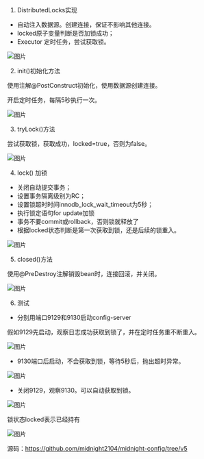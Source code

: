 1. DistributedLocks实现

- 自动注入数据源。创建连接，保证不影响其他连接。
- locked原子变量判断是否加锁成功；
- Executor 定时任务，尝试获取锁。

![图片](https://mmbiz.qpic.cn/sz_mmbiz_png/rw1wCRwDbgYOm2dzU6cL5YibgtjOcIVmokAW6QUtMyfUkw6QoLG70wqDACwVicWypGe06gk9V8QoWO78ibjiavuWlQ/640?wx_fmt=png&from=appmsg&tp=webp&wxfrom=5&wx_lazy=1&wx_co=1)

2. init()初始化方法

使用注解@PostConstruct初始化，使用数据源创建连接。

开启定时任务，每隔5秒执行一次。

![图片](https://mmbiz.qpic.cn/sz_mmbiz_png/rw1wCRwDbgYOm2dzU6cL5YibgtjOcIVmodYfVWGbBLEXed0D21zg58sPhRzGbMMxDGTqmKjA84nRLAlzAX1paicQ/640?wx_fmt=png&from=appmsg&tp=webp&wxfrom=5&wx_lazy=1&wx_co=1)

3. tryLock()方法

尝试获取锁，获取成功，locked=true，否则为false。

![图片](https://mmbiz.qpic.cn/sz_mmbiz_png/rw1wCRwDbgYOm2dzU6cL5YibgtjOcIVmo8BrQo4iaEUXcsBvZr08E45B2TtsuibVoALiceZlkIZ01YpzcWvRdpE6aQ/640?wx_fmt=png&from=appmsg&tp=webp&wxfrom=5&wx_lazy=1&wx_co=1)

4. lock() 加锁

- 关闭自动提交事务；
- 设置事务隔离级别为RC；
- 设置锁超时时间innodb_lock_wait_timeout为5秒；
- 执行锁定语句for update加锁
- 事务不要commit或rollback，否则锁就释放了
- 根据locked状态判断是第一次获取到锁，还是后续的锁重入。

![图片](https://mmbiz.qpic.cn/sz_mmbiz_png/rw1wCRwDbgYOm2dzU6cL5YibgtjOcIVmo8OtJlYricqrUGPLLDibZicK6st6S9gMnowfyGS66C8A0FRvtjGU0JZicqg/640?wx_fmt=png&from=appmsg&tp=webp&wxfrom=5&wx_lazy=1&wx_co=1)

5. closed()方法

使用@PreDestroy注解销毁bean时，连接回滚，并关闭。

![图片](https://mmbiz.qpic.cn/sz_mmbiz_png/rw1wCRwDbgYOm2dzU6cL5YibgtjOcIVmogk7nIZFtlHhyfHzSJ3PrgDQcS2HRm3DNiaibQLtBQH9jSf2w3DGskzJA/640?wx_fmt=png&from=appmsg&tp=webp&wxfrom=5&wx_lazy=1&wx_co=1)

6. 测试

- 分别用端口9129和9130启动config-server

假如9129先启动，观察日志成功获取到锁了，并在定时任务重不断重入。

![图片](https://mmbiz.qpic.cn/sz_mmbiz_png/rw1wCRwDbgYOm2dzU6cL5YibgtjOcIVmoeFoC8DqXiaiaO17mKRzV7NtlfCIias2VRxPZqLa4dlfvd384XGtWo5t2Q/640?wx_fmt=png&from=appmsg&tp=webp&wxfrom=5&wx_lazy=1&wx_co=1)

- 9130端口后启动，不会获取到锁，等待5秒后，抛出超时异常。

![图片](https://mmbiz.qpic.cn/sz_mmbiz_png/rw1wCRwDbgYOm2dzU6cL5YibgtjOcIVmo0Gn7Bj4lnXwLE90M5422sSRVgx7OT2ewdQytDmXzsZWq8iaRY57jfnw/640?wx_fmt=png&from=appmsg&tp=webp&wxfrom=5&wx_lazy=1&wx_co=1)

- 关闭9129，观察9130。可以自动获取到锁。

![图片](https://mmbiz.qpic.cn/sz_mmbiz_png/rw1wCRwDbgYOm2dzU6cL5YibgtjOcIVmotFtiaUE4PII6NAhqU4ETwJY4icvu02G4Uob7Ef81D3np71nPyiaggRicvA/640?wx_fmt=png&from=appmsg&tp=webp&wxfrom=5&wx_lazy=1&wx_co=1)

锁状态locked表示已经持有

![图片](https://mmbiz.qpic.cn/sz_mmbiz_png/rw1wCRwDbgYOm2dzU6cL5YibgtjOcIVmopyT4iar6lPsKo4Y6ia9M2Pxy8KhIhaibphxrJ1ekklbl97OOCI3GWdtvQ/640?wx_fmt=png&from=appmsg&tp=webp&wxfrom=5&wx_lazy=1&wx_co=1)

源码：https://github.com/midnight2104/midnight-config/tree/v5